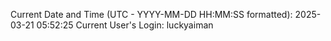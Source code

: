Current Date and Time (UTC - YYYY-MM-DD HH:MM:SS formatted): 2025-03-21 05:52:25
Current User's Login: luckyaiman
